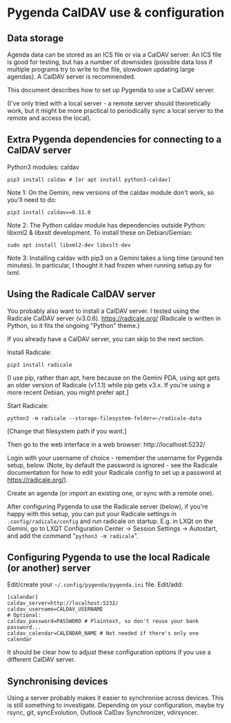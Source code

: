 Pygenda CalDAV use & configuration
==================================

Data storage
------------
Agenda data can be stored as an ICS file or via a CalDAV server. An
ICS file is good for testing, but has a number of downsides (possible
data loss if multiple programs try to write to the file, slowdown
updating large agendas). A CalDAV server is recommended.

This document describes how to set up Pygenda to use a CalDAV server.

(I've only tried with a local server - a remote server should
theoretically work, but it might be more practical to periodically
sync a local server to the remote and access the local).

Extra Pygenda dependencies for connecting to a CalDAV server
------------------------------------------------------------
Python3 modules: caldav

    pip3 install caldav # [or apt install python3-caldav]

Note 1: On the Gemini, new versions of the caldav module don't work,
so you'll need to do:

    pip3 install caldav==0.11.0

Note 2: The Python caldav module has dependencies outside Python: libxml2
& libxslt development. To install these on Debian/Gemian:

    sudo apt install libxml2-dev libxslt-dev

Note 3: Installing caldav with pip3 on a Gemini takes a long time
(around ten minutes). In particular, I thought it had frozen when
running setup.py for lxml.

Using the Radicale CalDAV server
--------------------------------
You probably also want to install a CalDAV server. I tested using the
Radicale CalDAV server (v3.0.6). https://radicale.org/
(Radicale is written in Python, so it fits the ongoing "Python" theme.)

If you already have a CalDAV server, you can skip to the next section.

Install Radicale:

    pip3 install radicale

[I use pip, rather than apt, here because on the Gemini PDA, using apt
gets an older version of Radicale (v1.1.1) while pip gets v3.x. If
you're using a more recent Debian, you might prefer apt.]

Start Radicale:

    python3 -m radicale --storage-filesystem-folder=~/radicale-data

[Change that filesystem path if you want.]

Then go to the web interface in a web browser: http://localhost:5232/

Login with your username of choice - remember the username for Pygenda
setup, below. (Note, by default the password is ignored - see the
Radicale documentation for how to edit your Radicale config to set up
a password at https://radicale.org/).

Create an agenda (or import an existing one, or sync with a remote one).

After configuring Pygenda to use the Radicale server (below), if
you're happy with this setup, you can put your Radicale settings in
`.config/radicale/config` and run radicale on startup. E.g. in LXQt on
the Gemini, go to LXQT Configuration Center -> Session Settings ->
Autostart, and add the command "`python3 -m radicale`".

Configuring Pygenda to use the local Radicale (or another) server
-----------------------------------------------------------------
Edit/create your `~/.config/pygenda/pygenda.ini` file. Edit/add:

    [calendar]
    caldav_server=http://localhost:5232/
    caldav_username=CALDAV_USERNAME
    # Optional:
    caldav_password=PASSWORD # Plaintext, so don't reuse your bank password...
    caldav_calendar=CALENDAR_NAME # Not needed if there's only one calendar

It should be clear how to adjust these configuration options if you use
a different CalDAV server.

Synchronising devices
---------------------
Using a server probably makes it easier to synchronise across devices.
This is still something to investigate. Depending on your configuration,
maybe try rsync, git, syncEvolution, Outlook CalDav Synchronizer,
vdirsyncer.
